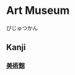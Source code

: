 # Art Museum
びじゅつかん

## Kanji
### [美](Kanji/kanji-dict/美.md)[術](Kanji/kanji-dict/術.md)[館](Kanji/kanji-dict/館.md)
